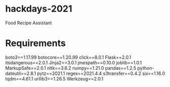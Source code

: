 # hackdays-2021
Food Recipe Assistant 

# Requirements
boto3==1.17.99
botocore==1.20.99
click==8.0.1
Flask==2.0.1
itsdangerous==2.0.1
Jinja2==3.0.1
jmespath==0.10.0
joblib==1.0.1
MarkupSafe==2.0.1
nltk==3.6.2
numpy==1.21.0
pandas==1.2.5
python-dateutil==2.8.1
pytz==2021.1
regex==2021.4.4
s3transfer==0.4.2
six==1.16.0
tqdm==4.61.1
urllib3==1.26.5
Werkzeug==2.0.1
